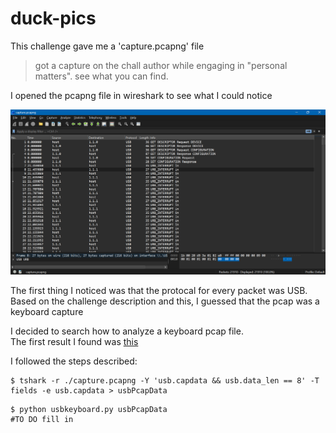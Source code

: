 # duck-pics

This challenge gave me a 'capture.pcapng' file
>got a capture on the chall author while engaging in "personal matters". see what you can find.

I opened the pcapng file in wireshark to see what I could notice

![Wireshark Screenshot](/duck-pic.png)

The first thing I noticed was that the protocal for every packet was USB.  
Based on the challenge description and this, I guessed that the pcap was a keyboard capture  

I decided to search how to analyze a keyboard pcap file.  
The first result I found was [this](https://github.com/TeamRocketIst/ctf-usb-keyboard-parser)  

I followed the steps described:

```
$ tshark -r ./capture.pcapng -Y 'usb.capdata && usb.data_len == 8' -T fields -e usb.capdata > usbPcapData
```

```
$ python usbkeyboard.py usbPcapData
#TO DO fill in
```

